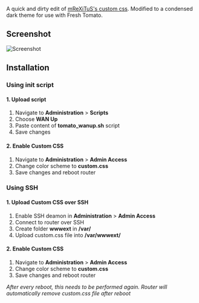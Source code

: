 A quick and dirty edit of [mReXiTuS's custom css](https://github.com/mReXiTuS/tomato-design). 
Modified to a condensed dark theme for use with Fresh Tomato.

## Screenshot
![Screenshot](https://raw.githubusercontent.com/theredhood13/tomato-css-dark/master/Screenshot.png)

## Installation

### Using init script

#### 1. Upload script
1. Navigate to __Administration__ > __Scripts__
2. Choose __WAN Up__
3. Paste content of __tomato_wanup.sh__ script
4. Save changes

#### 2. Enable Custom CSS
1. Navigate to __Administration__ > __Admin Access__
2. Change color scheme to __custom.css__
3. Save changes and reboot router

### Using SSH

#### 1. Upload Custom CSS over SSH
1. Enable SSH deamon in __Administration__ > __Admin Access__
2. Connect to router over SSH
3. Create folder __wwwext__ in __/var/__
4. Upload custom.css file into __/var/wwwext/__

#### 2. Enable Custom CSS
1. Navigate to __Administration__ > __Admin Access__
2. Change color scheme to __custom.css__
3. Save changes and reboot router

_After every reboot, this needs to be performed again. Router will automatically remove custom.css file after reboot_
